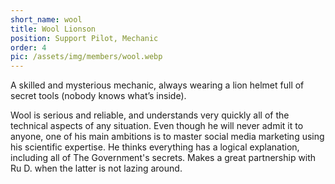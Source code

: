 ```yaml
---
short_name: wool
title: Wool Lionson
position: Support Pilot, Mechanic
order: 4
pic: /assets/img/members/wool.webp
---
```


A skilled and mysterious mechanic, always wearing a lion helmet full of secret tools (nobody knows what’s inside).

Wool is serious and reliable, and understands very quickly all of the technical aspects of any situation.
Even though he will never admit it to anyone, one of his main ambitions is to master social media marketing using his scientific expertise.
He thinks everything has a logical explanation, including all of The Government's secrets.
Makes a great partnership with Ru D. when the latter is not lazing around.
